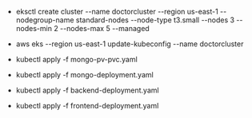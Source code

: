 -  eksctl create cluster --name doctorcluster --region us-east-1 --nodegroup-name standard-nodes --node-type t3.small --nodes 3 --nodes-min 2 --nodes-max 5 --managed

- aws eks --region us-east-1 update-kubeconfig --name doctorcluster

- kubectl apply -f mongo-pv-pvc.yaml
- kubectl apply -f mongo-deployment.yaml
- kubectl apply -f backend-deployment.yaml
- kubectl apply -f frontend-deployment.yaml